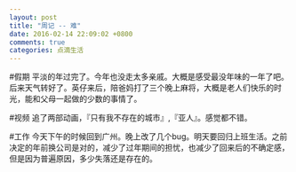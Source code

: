 ```yaml
---
layout: post
title: "周记 -- 难"
date: 2016-02-14 22:09:02 +0800
comments: true
categories: 点滴生活
---
```

#假期
平淡的年过完了。今年也没走太多亲戚。大概是感受最没年味的一年了吧。后来天气转好了。英仔来后，陪爸妈打了三个晚上麻将，大概是老人们快乐的时光，能和父母一起做的少数的事情了。

#视频
追了两部动画，『只有我不存在的城市』,『亚人』。感觉都不错。

#工作
今天下午的时候回到广州。晚上改了几个bug。明天要回归上班生活。之前决定的年前换公司是对的，减少了过年期间的担忧，也减少了回来后的不确定感，但是因为普遍原因，多少失落还是存在的。
